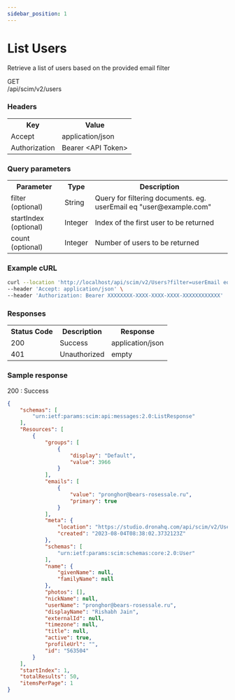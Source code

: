 ```yaml
---
sidebar_position: 1
---
```


# List Users

Retrieve a list of users based on the provided email filter

<div class="apidocs-header">
    <div class="method get">GET</div>
    <div class="endpoint">/api/scim/v2/users</div>
</div>

### Headers
<table>
    <tr>
        <th>Key</th>
        <th>Value</th>
    </tr>
    <tr>
        <td>Accept</td>
        <td>application/json</td>
    </tr>
    <tr>
        <td>Authorization</td>
        <td>Bearer &lt;API Token&gt;</td>
    </tr>
</table>

### Query parameters

<table>
    <tr>
        <th>Parameter</th>
        <th>Type</th>
        <th>Description</th>
    </tr>
    <tr>
        <td>filter (optional)</td>
        <td>String</td>
        <td>Query for filtering documents. eg. userEmail eq "user@example.com"</td>
    </tr>
    <tr>
        <td>startIndex (optional)</td>
        <td>Integer</td>
        <td>Index of the first user to be returned</td>
    </tr>
    <tr>
        <td>count (optional)</td>
        <td>Integer</td>
        <td>Number of users to be returned</td>
    </tr>
</table>

### Example cURL

```bash
curl --location 'http://localhost/api/scim/v2/Users?filter=userEmail eq "pronghor@bears-rosessale.ru"&startIndex=0&count=10' \
--header 'Accept: application/json' \
--header 'Authorization: Bearer XXXXXXXX-XXXX-XXXX-XXXX-XXXXXXXXXXXX'
```

### Responses
<table>
    <tr>
        <th>Status Code</th>
        <th>Description</th>
        <th>Response</th>
    </tr>
    <tr>
        <td>200</td>
        <td>Success</td>
        <td>application/json</td>
    </tr>
        <tr>
        <td>401</td>
        <td>Unauthorized</td>
        <td>empty</td>
    </tr>
</table>

### Sample response

200 : Success

```json
{
    "schemas": [
        "urn:ietf:params:scim:api:messages:2.0:ListResponse"
    ],
    "Resources": [
        {
            "groups": [
                {
                    "display": "Default",
                    "value": 3966
                }
            ],
            "emails": [
                {
                    "value": "pronghor@bears-rosessale.ru",
                    "primary": true
                }
            ],
            "meta": {
                "location": "https://studio.dronahq.com/api/scim/v2/Users/563504",
                "created": "2023-08-04T08:38:02.3732123Z"
            },
            "schemas": [
                "urn:ietf:params:scim:schemas:core:2.0:User"
            ],
            "name": {
                "givenName": null,
                "familyName": null
            },
            "photos": [],
            "nickName": null,
            "userName": "pronghor@bears-rosessale.ru",
            "displayName": "Rishabh Jain",
            "externalId": null,
            "timezone": null,
            "title": null,
            "active": true,
            "profileUrl": "",
            "id": "563504"
        }
    ],
    "startIndex": 1,
    "totalResults": 50,
    "itemsPerPage": 1
}
```
